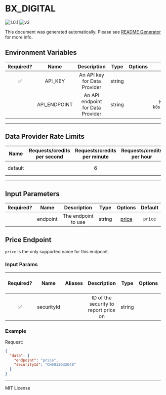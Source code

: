 # BX_DIGITAL

![1.0.1](https://img.shields.io/github/package-json/v/smartcontractkit/external-adapters-js?filename=packages/sources/bx-digital/package.json) ![v3](https://img.shields.io/badge/framework%20version-v3-blueviolet)

This document was generated automatically. Please see [README Generator](../../scripts#readme-generator) for more info.

## Environment Variables

| Required? |     Name     |            Description            |  Type  | Options |                       Default                       |
| :-------: | :----------: | :-------------------------------: | :----: | :-----: | :-------------------------------------------------: |
|    ✅     |   API_KEY    |   An API key for Data Provider    | string |         |                                                     |
|           | API_ENDPOINT | An API endpoint for Data Provider | string |         | `https://dev-cdf-stage-k8s.bxdigital.ch/securities` |

---

## Data Provider Rate Limits

|  Name   | Requests/credits per second | Requests/credits per minute | Requests/credits per hour |       Note        |
| :-----: | :-------------------------: | :-------------------------: | :-----------------------: | :---------------: |
| default |                             |              6              |                           | Reasonable limits |

---

## Input Parameters

| Required? |   Name   |     Description     |  Type  |         Options          | Default |
| :-------: | :------: | :-----------------: | :----: | :----------------------: | :-----: |
|           | endpoint | The endpoint to use | string | [price](#price-endpoint) | `price` |

## Price Endpoint

`price` is the only supported name for this endpoint.

### Input Params

| Required? |    Name    | Aliases |              Description              |  Type  | Options | Default | Depends On | Not Valid With |
| :-------: | :--------: | :-----: | :-----------------------------------: | :----: | :-----: | :-----: | :--------: | :------------: |
|    ✅     | securityId |         | ID of the security to report price on | string |         |         |            |                |

### Example

Request:

```json
{
  "data": {
    "endpoint": "price",
    "securityId": "CH0012032048"
  }
}
```

---

MIT License

